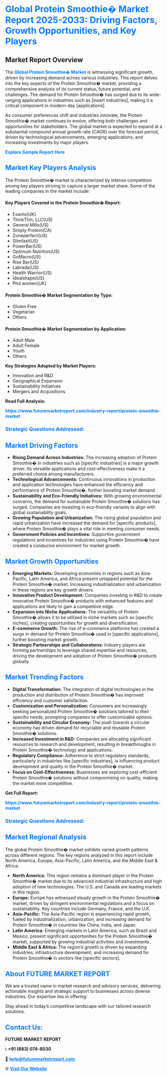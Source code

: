 <h1 style="color: #007BFF;">Global Protein Smoothie� Market Report 2025-2033: Driving Factors, Growth Opportunities, and Key Players</h1>

<section id="overview">
<h2>Market Report Overview</h2>
<p>The <a href="https://www.futuremarketreport.com/industry-report/protein-smoothie-market" style="color: #007BFF; text-decoration: none;"><strong>Global Protein Smoothie� Market</strong></a> is witnessing significant growth, driven by increasing demand across various industries. This report delves into the key aspects of the Protein Smoothie� market, providing a comprehensive analysis of its current status, future potential, and challenges. The demand for Protein Smoothie� has surged due to its wide-ranging applications in industries such as [insert industries], making it a critical component in modern-day [applications].</p>
<p>As consumer preferences shift and industries innovate, the Protein Smoothie� market continues to evolve, offering both challenges and opportunities for stakeholders. The global market is expected to expand at a substantial compound annual growth rate (CAGR) over the forecast period, driven by technological advancements, emerging applications, and increasing investments by major players.</p>
</section>

<section id="overview">
<p><a href="https://www.futuremarketreport.com/request-sample/reportId=103067" style="color: #007BFF; text-decoration: none;"><strong>Explore Sample Report Here</strong></a></p>
</section>

<section id="key-players">
<h2 style="color: #007BFF;">Market Key Players Analysis</h2>
<p>The Protein Smoothie� market is characterized by intense competition among key players striving to capture a larger market share. Some of the leading companies in the market include:</p>
<h4>Key Players Covered in the Protein Smoothie� Report:</h4>
<ul><li>Exante(UK)</li><li>ThinkThin, LLC(US)</li><li>General Mills(US)</li><li>Simply Protein(CA)</li><li>Zoneperfect(US)</li><li>Slimfast(US)</li><li>PowerBar(US)</li><li>Optimum Nutrition(US)</li><li>GoMacro(US)</li><li>Rise Bar(US)</li><li>Labrada(US)</li><li>Health Warrior(US)</li><li>Idealshape(US)</li><li>Phd women(UK)</li></ul>
<h4>Protein Smoothie� Market Segmentation by Type:</h4>
<ul><li>Gluten Free</li><li>Vegetarian</li><li>Others</li></ul>

<h4>Protein Smoothie� Market Segmentation by Application:</h4>
<ul><li>Adult Male</li><li>Adult Female</li><li>Youth</li><li>Others</li></ul>
<p><strong>Key Strategies Adopted by Market Players:</strong></p>
<ul>
<li>Innovation and R&D</li>
<li>Geographical Expansion</li>
<li>Sustainability Initiatives</li>
<li>Mergers and Acquisitions</li>
</ul>
</section>

<section>
<p><strong>Read Full Analysis: </strong></p><a href="https://www.futuremarketreport.com/industry-report/protein-smoothie-market" style="color: #007BFF; text-decoration: none;"><strong>https://www.futuremarketreport.com/industry-report/protein-smoothie-market</strong></a>
<h3 style="color: #007BFF;">Strategic Questions Addressed:</h3>
</section>

<section id="driving-factors">
<h2 style="color: #007BFF;">Market Driving Factors</h2>
<ul>
<li><strong>Rising Demand Across Industries:</strong> The increasing adoption of Protein Smoothie� in industries such as [specific industries] is a major growth driver. Its versatile applications and cost-effectiveness make it a preferred choice among manufacturers.</li>
<li><strong>Technological Advancements:</strong> Continuous innovations in production and application technologies have enhanced the efficiency and performance of Protein Smoothie�, further boosting market demand.</li>
<li><strong>Sustainability and Eco-Friendly Initiatives:</strong> With growing environmental concerns, the demand for sustainable Protein Smoothie� solutions has surged. Companies are investing in eco-friendly variants to align with global sustainability goals.</li>
<li><strong>Growing Population and Urbanization:</strong> The rising global population and rapid urbanization have increased the demand for [specific products], where Protein Smoothie� plays a vital role in meeting consumer needs.</li>
<li><strong>Government Policies and Incentives:</strong> Supportive government regulations and incentives for industries using Protein Smoothie� have created a conducive environment for market growth.</li>
</ul>
</section>

<section id="growth-opportunities">
<h2 style="color: #007BFF;">Market Growth Opportunities</h2>
<ul>
<li><strong>Emerging Markets:</strong> Developing economies in regions such as Asia-Pacific, Latin America, and Africa present untapped potential for the Protein Smoothie� market. Increasing industrialization and urbanization in these regions are key growth drivers.</li>
<li><strong>Innovative Product Development:</strong> Companies investing in R&D to create innovative Protein Smoothie� products with enhanced features and applications are likely to gain a competitive edge.</li>
<li><strong>Expansion into Niche Applications:</strong> The versatility of Protein Smoothie� allows it to be utilized in niche markets such as [specific niches], creating opportunities for growth and diversification.</li>
<li><strong>E-commerce Growth:</strong> The rise of e-commerce platforms has created a surge in demand for Protein Smoothie� used in [specific applications], further boosting market growth.</li>
<li><strong>Strategic Partnerships and Collaborations:</strong> Industry players are forming partnerships to leverage shared expertise and resources, driving the development and adoption of Protein Smoothie� products globally.</li>
</ul>
</section>

<section id="trending-factors">
<h2 style="color: #007BFF;">Market Trending Factors</h2>
<ul>
<li><strong>Digital Transformation:</strong> The integration of digital technologies in the production and distribution of Protein Smoothie� has improved efficiency and customer satisfaction.</li>
<li><strong>Customization and Personalization:</strong> Consumers are increasingly seeking personalized Protein Smoothie� solutions tailored to their specific needs, prompting companies to offer customizable options.</li>
<li><strong>Sustainability and Circular Economy:</strong> The push towards a circular economy has driven demand for recyclable and reusable Protein Smoothie� solutions.</li>
<li><strong>Increased Investment in R&D:</strong> Companies are allocating significant resources to research and development, resulting in breakthroughs in Protein Smoothie� technology and applications.</li>
<li><strong>Regulatory Compliance:</strong> Adherence to strict regulatory standards, particularly in industries like [specific industries], is influencing product development and quality in the Protein Smoothie� market.</li>
<li><strong>Focus on Cost-Effectiveness:</strong> Businesses are exploring cost-efficient Protein Smoothie� solutions without compromising on quality, making the market more competitive.</li>
</ul>
</section>

<section>
<p><strong>Get Full Report: </strong></p><a href="https://www.futuremarketreport.com/industry-report/protein-smoothie-market" style="color: #007BFF; text-decoration: none;"><strong>https://www.futuremarketreport.com/industry-report/protein-smoothie-market</strong></a>
<h3 style="color: #007BFF;">Strategic Questions Addressed:</h3>
</section>


<section id="regional-analysis">
<h2 style="color: #007BFF;">Market Regional Analysis</h2>
<p>The global Protein Smoothie� market exhibits varied growth patterns across different regions. The key regions analyzed in this report include North America, Europe, Asia-Pacific, Latin America, and the Middle East & Africa:</p>
<ul>
<li><strong>North America:</strong> This region remains a dominant player in the Protein Smoothie� market due to its advanced industrial infrastructure and high adoption of new technologies. The U.S. and Canada are leading markets in this region.</li>
<li><strong>Europe:</strong> Europe has witnessed steady growth in the Protein Smoothie� market, driven by stringent environmental regulations and a focus on sustainability. Key countries include Germany, France, and the U.K.</li>
<li><strong>Asia-Pacific:</strong> The Asia-Pacific region is experiencing rapid growth, fueled by industrialization, urbanization, and increasing demand for Protein Smoothie� in countries like China, India, and Japan.</li>
<li><strong>Latin America:</strong> Emerging markets in Latin America, such as Brazil and Mexico, present significant opportunities for the Protein Smoothie� market, supported by growing industrial activities and investments.</li>
<li><strong>Middle East & Africa:</strong> The region’s growth is driven by expanding industries, infrastructure development, and increasing demand for Protein Smoothie� in sectors like [specific sectors].</li>
</ul>
</section>

<footer>
<h2 style="color: #007BFF;">About FUTURE MARKET REPORT</h2>
<p>We are a trusted name in market research and advisory services, delivering actionable insights and strategic support to businesses across diverse industries. Our expertise lies in offering:</p>

<p>Stay ahead in today’s competitive landscape with our tailored research solutions.</p>

<h2 style="color: #007BFF;">Contact Us:</h2>
<p><strong>FUTURE MARKET REPORT</strong></p>
<p>📞 <strong>+91 (883) 074-8030</strong></p>
<p>📧 <strong><a href="mailto:help@futuremarketreport.com" style="color: #007BFF;">help@futuremarketreport.com</a></strong></p>
<p>🌐 <strong><a href="https://www.futuremarketreport.com/" style="color: #007BFF;">Visit Our Website</a></strong></p>
</footer>